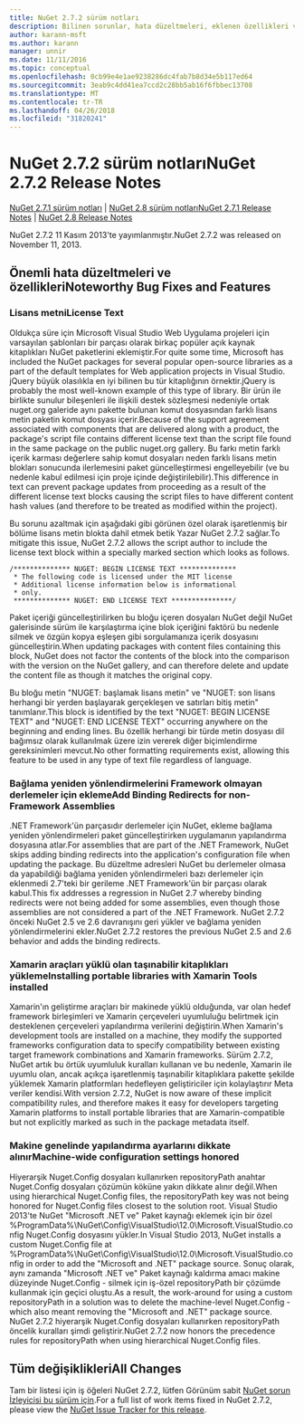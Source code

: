 ```yaml
---
title: NuGet 2.7.2 sürüm notları
description: Bilinen sorunlar, hata düzeltmeleri, eklenen özellikleri ve dcr NuGet 2.7.2 dahil etmek için sürüm notları.
author: karann-msft
ms.author: karann
manager: unnir
ms.date: 11/11/2016
ms.topic: conceptual
ms.openlocfilehash: 0cb99e4e1ae9238286dc4fab7b8d34e5b117ed64
ms.sourcegitcommit: 3eab9c4dd41ea7ccd2c28bb5ab16f6fbbec13708
ms.translationtype: MT
ms.contentlocale: tr-TR
ms.lasthandoff: 04/26/2018
ms.locfileid: "31820241"
---
```

# <a name="nuget-272-release-notes"></a><span data-ttu-id="00bda-103">NuGet 2.7.2 sürüm notları</span><span class="sxs-lookup"><span data-stu-id="00bda-103">NuGet 2.7.2 Release Notes</span></span>

<span data-ttu-id="00bda-104">[NuGet 2.7.1 sürüm notları](../release-notes/nuget-2.7.1.md) | [NuGet 2.8 sürüm notları](../release-notes/nuget-2.8.md)</span><span class="sxs-lookup"><span data-stu-id="00bda-104">[NuGet 2.7.1 Release Notes](../release-notes/nuget-2.7.1.md) | [NuGet 2.8 Release Notes](../release-notes/nuget-2.8.md)</span></span>

<span data-ttu-id="00bda-105">NuGet 2.7.2 11 Kasım 2013'te yayımlanmıştır.</span><span class="sxs-lookup"><span data-stu-id="00bda-105">NuGet 2.7.2 was released on November 11, 2013.</span></span>

## <a name="noteworthy-bug-fixes-and-features"></a><span data-ttu-id="00bda-106">Önemli hata düzeltmeleri ve özellikleri</span><span class="sxs-lookup"><span data-stu-id="00bda-106">Noteworthy Bug Fixes and Features</span></span>

### <a name="license-text"></a><span data-ttu-id="00bda-107">Lisans metni</span><span class="sxs-lookup"><span data-stu-id="00bda-107">License Text</span></span>
<span data-ttu-id="00bda-108">Oldukça süre için Microsoft Visual Studio Web Uygulama projeleri için varsayılan şablonları bir parçası olarak birkaç popüler açık kaynak kitaplıkları NuGet paketlerini eklemiştir.</span><span class="sxs-lookup"><span data-stu-id="00bda-108">For quite some time, Microsoft has included the NuGet packages for several popular open-source libraries as a part of the default templates for Web application projects in Visual Studio.</span></span> <span data-ttu-id="00bda-109">jQuery büyük olasılıkla en iyi bilinen bu tür kitaplığının örnektir.</span><span class="sxs-lookup"><span data-stu-id="00bda-109">jQuery is probably the most well-known example of this type of library.</span></span> <span data-ttu-id="00bda-110">Bir ürün ile birlikte sunulur bileşenleri ile ilişkili destek sözleşmesi nedeniyle ortak nuget.org galeride aynı pakette bulunan komut dosyasından farklı lisans metin paketin komut dosyası içerir.</span><span class="sxs-lookup"><span data-stu-id="00bda-110">Because of the support agreement associated with components that are delivered along with a product, the package's script file contains different license text than the script file found in the same package on the public nuget.org gallery.</span></span> <span data-ttu-id="00bda-111">Bu farkı metin farklı içerik karması değerlere sahip komut dosyaları neden farklı lisans metin blokları sonucunda ilerlemesini paket güncelleştirmesi engelleyebilir (ve bu nedenle kabul edilmesi için proje içinde değiştirilebilir).</span><span class="sxs-lookup"><span data-stu-id="00bda-111">This difference in text can prevent package updates from proceeding as a result of the different license text blocks causing the script files to have different content hash values (and therefore to be treated as modified within the project).</span></span>

<span data-ttu-id="00bda-112">Bu sorunu azaltmak için aşağıdaki gibi görünen özel olarak işaretlenmiş bir bölüme lisans metin blokta dahil etmek betik Yazar NuGet 2.7.2 sağlar.</span><span class="sxs-lookup"><span data-stu-id="00bda-112">To mitigate this issue, NuGet 2.7.2 allows the script author to include the license text block within a specially marked section which looks as follows.</span></span>

    /************** NUGET: BEGIN LICENSE TEXT **************
     * The following code is licensed under the MIT license
     * Additional license information below is informational
     * only.
     ************** NUGET: END LICENSE TEXT ***************/

<span data-ttu-id="00bda-113">Paket içeriği güncelleştirilirken bu bloğu içeren dosyaları NuGet değil NuGet galerisinde sürüm ile karşılaştırma içine blok içeriğini faktörü bu nedenle silmek ve özgün kopya eşleşen gibi sorgulamanıza içerik dosyasını güncelleştirin.</span><span class="sxs-lookup"><span data-stu-id="00bda-113">When updating packages with content files containing this block, NuGet does not factor the contents of the block into the comparison with the version on the NuGet gallery, and can therefore delete and update the content file as though it matches the original copy.</span></span>

<span data-ttu-id="00bda-114">Bu bloğu metin "NUGET: başlamak lisans metin" ve "NUGET: son lisans herhangi bir yerden başlayarak gerçekleşen ve satırları bitiş metin" tanımlanır.</span><span class="sxs-lookup"><span data-stu-id="00bda-114">This block is identified by the text "NUGET: BEGIN LICENSE TEXT" and "NUGET: END LICENSE TEXT" occurring anywhere on the beginning and ending lines.</span></span>  <span data-ttu-id="00bda-115">Bu özellik herhangi bir türde metin dosyası dil bağımsız olarak kullanılmak üzere izin vererek diğer biçimlendirme gereksinimleri mevcut.</span><span class="sxs-lookup"><span data-stu-id="00bda-115">No other formatting requirements exist, allowing this feature to be used in any type of text file regardless of language.</span></span>

### <a name="add-binding-redirects-for-non-framework-assemblies"></a><span data-ttu-id="00bda-116">Bağlama yeniden yönlendirmelerini Framework olmayan derlemeler için ekleme</span><span class="sxs-lookup"><span data-stu-id="00bda-116">Add Binding Redirects for non-Framework Assemblies</span></span>
<span data-ttu-id="00bda-117">.NET Framework'ün parçasıdır derlemeler için NuGet, ekleme bağlama yeniden yönlendirmeleri paket güncelleştirirken uygulamanın yapılandırma dosyasına atlar.</span><span class="sxs-lookup"><span data-stu-id="00bda-117">For assemblies that are part of the .NET Framework, NuGet skips adding binding redirects into the application's configuration file when updating the package.</span></span> <span data-ttu-id="00bda-118">Bu düzeltme adresleri NuGet bu derlemeler olmasa da yapabildiği bağlama yeniden yönlendirmeleri bazı derlemeler için eklenmedi 2.7'teki bir gerileme .NET Framework'ün bir parçası olarak kabul.</span><span class="sxs-lookup"><span data-stu-id="00bda-118">This fix addresses a regression in NuGet 2.7 whereby binding redirects were not being added for some assemblies, even though those assemblies are not considered a part of the .NET Framework.</span></span> <span data-ttu-id="00bda-119">NuGet 2.7.2 önceki NuGet 2.5 ve 2.6 davranışını geri yükler ve bağlama yeniden yönlendirmelerini ekler.</span><span class="sxs-lookup"><span data-stu-id="00bda-119">NuGet 2.7.2 restores the previous NuGet 2.5 and 2.6 behavior and adds the binding redirects.</span></span>

### <a name="installing-portable-libraries-with-xamarin-tools-installed"></a><span data-ttu-id="00bda-120">Xamarin araçları yüklü olan taşınabilir kitaplıkları yükleme</span><span class="sxs-lookup"><span data-stu-id="00bda-120">Installing portable libraries with Xamarin Tools installed</span></span>
<span data-ttu-id="00bda-121">Xamarin'ın geliştirme araçları bir makinede yüklü olduğunda, var olan hedef framework birleşimleri ve Xamarin çerçeveleri uyumluluğu belirtmek için desteklenen çerçeveleri yapılandırma verilerini değiştirin.</span><span class="sxs-lookup"><span data-stu-id="00bda-121">When Xamarin's development tools are installed on a machine, they modify the supported frameworks configuration data to specify compatibility between existing target framework combinations and Xamarin frameworks.</span></span> <span data-ttu-id="00bda-122">Sürüm 2.7.2, NuGet artık bu örtük uyumluluk kuralları kullanan ve bu nedenle, Xamarin ile uyumlu olan, ancak açıkça işaretlenmiş taşınabilir kitaplıklara pakette şekilde yüklemek Xamarin platformları hedefleyen geliştiriciler için kolaylaştırır Meta veriler kendisi.</span><span class="sxs-lookup"><span data-stu-id="00bda-122">With version 2.7.2, NuGet is now aware of these implicit compatibility rules, and therefore makes it easy for developers targeting Xamarin platforms to install portable libraries that are Xamarin-compatible but not explicitly marked as such in the package metadata itself.</span></span>

### <a name="machine-wide-configuration-settings-honored"></a><span data-ttu-id="00bda-123">Makine genelinde yapılandırma ayarlarını dikkate alınır</span><span class="sxs-lookup"><span data-stu-id="00bda-123">Machine-wide configuration settings honored</span></span>
<span data-ttu-id="00bda-124">Hiyerarşik Nuget.Config dosyaları kullanırken repositoryPath anahtar Nuget.Config dosyaları çözümün köküne yakın dikkate alınır değil.</span><span class="sxs-lookup"><span data-stu-id="00bda-124">When using hierarchical Nuget.Config files, the repositoryPath key was not being honored for Nuget.Config files closest to the solution root.</span></span> <span data-ttu-id="00bda-125">Visual Studio 2013'te NuGet "Microsoft .NET ve" Paket kaynağı eklemek için bir özel %ProgramData%\NuGet\Config\VisualStudio\12.0\Microsoft.VisualStudio.config Nuget.Config dosyasını yükler.</span><span class="sxs-lookup"><span data-stu-id="00bda-125">In Visual Studio 2013, NuGet installs a custom Nuget.Config file at %ProgramData%\NuGet\Config\VisualStudio\12.0\Microsoft.VisualStudio.config in order to add the "Microsoft and .NET" package source.</span></span> <span data-ttu-id="00bda-126">Sonuç olarak, aynı zamanda "Microsoft .NET ve" Paket kaynağı kaldırma amacı makine düzeyinde Nuget.Config - silmek için iş-özel repositoryPath bir çözümde kullanmak için geçici oluştu.</span><span class="sxs-lookup"><span data-stu-id="00bda-126">As a result, the work-around for using a custom repositoryPath in a solution was to delete the machine-level Nuget.Config - which also meant removing the "Microsoft and .NET" package source.</span></span> <span data-ttu-id="00bda-127">NuGet 2.7.2 hiyerarşik Nuget.Config dosyaları kullanırken repositoryPath öncelik kuralları şimdi geliştirir.</span><span class="sxs-lookup"><span data-stu-id="00bda-127">NuGet 2.7.2 now honors the precedence rules for repositoryPath when using hierarchical Nuget.Config files.</span></span>

## <a name="all-changes"></a><span data-ttu-id="00bda-128">Tüm değişiklikleri</span><span class="sxs-lookup"><span data-stu-id="00bda-128">All Changes</span></span>
<span data-ttu-id="00bda-129">Tam bir listesi için iş öğeleri NuGet 2.7.2, lütfen Görünüm sabit [NuGet sorun İzleyicisi bu sürüm için](https://nuget.codeplex.com/workitem/list/advanced?keyword=&status=All&type=All&priority=All&release=NuGet%202.7.2&assignedTo=All&component=All&sortField=LastUpdatedDate&sortDirection=Descending&page=0&reasonClosed=Fixed).</span><span class="sxs-lookup"><span data-stu-id="00bda-129">For a full list of work items fixed in NuGet 2.7.2, please view the [NuGet Issue Tracker for this release](https://nuget.codeplex.com/workitem/list/advanced?keyword=&status=All&type=All&priority=All&release=NuGet%202.7.2&assignedTo=All&component=All&sortField=LastUpdatedDate&sortDirection=Descending&page=0&reasonClosed=Fixed).</span></span>
